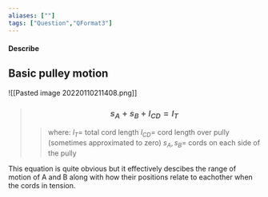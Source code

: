 ```yaml
---
aliases: [""]
tags: ["Question","QFormat3"]
---
```


#### Describe
## Basic pulley motion
![[Pasted image 20220110211408.png]]
> ### $$ s_{A} + s_{B} + l_{CD} = l_{T} $$ 
>> where:
>> $l_{T}=$ total cord length 
>> $l_{CD}=$ cord length over pully (sometimes approximated to zero)
>> $s_{A},s_{B}=$ cords on each side of the pully

This equation is quite obvious but it effectively descibes the range of motion of A and B along with how their positions relate to eachother when the cords in tension.